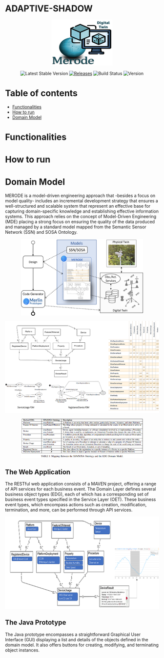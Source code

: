 # ADAPTIVE-SHADOW

<p align="center">
<img src="frontend/img/logo.png" width="200px" height="150px"/>
</p>

<p align="center">
  <img src="https://img.shields.io/npm/v/@hilla/frontend.svg" alt="Latest Stable Version">
  <a href="https://github.com/vaadin/hilla/releases"><img src="https://img.shields.io/maven-metadata/v?metadataUrl=https%3A%2F%2Frepo1.maven.org%2Fmaven2%2Fdev%2Fhilla%2Fhilla%2Fmaven-metadata.xml" alt="Releases"></a>  
  <img src="https://img.shields.io/badge/build-passing-brightgreen" alt="Build Status">
  <img src="https://img.shields.io/badge/version-1.0-green" alt="Version">
</p>

# Table of contents
<!--ts-->
   * [Functionalities](#functionalities)
   * [How to run](#how-to-run)
   * [Domain Model](#domain-model)
<!--te-->

# Functionalities

# How to run

# Domain Model

MERODE is a model-driven engineering approach that -besides a focus on model quality- includes an incremental development strategy that ensures a well-structured and scalable system that represent an effective base for capturing domain-specific knowledge and establishing effective information systems. This approach relies on the concept of Model-Driven Engineering (MDE) placing a strong focus on ensuring the quality of the data produced and managed by a standard model mapped from the Semantic Sensor Network (SSN) and SOSA Ontology.

<p align="center">
<img src="frontend/readme/approach.png" width="400px" height="250px"/>
</p>

<p align="center">
<img src="frontend/readme/model.png" width="600px" height="300px"/>
</p>

<p align="center">
<img src="frontend/readme/tableSpec.png" width="400px" height="130px"/>
</p>

## The Web Application

The RESTful web application consists of a MAVEN project, offering a range of API services for each business event. The Domain Layer defines several business object types (EDG), each of which has a corresponding set of business event types specified in the Service Layer (OET). These business event types, which encompass actions such as creation, modification, termination, and more, can be performed through API services.

<p align="center">
<img src="frontend/readme/Simulation.png" width="600px" height="300px"/>
</p>

## The Java Prototype

The Java prototype encompasses a straightforward Graphical User Interface (GUI) displaying a list and details of the objects defined in the domain model. It also offers buttons for creating, modifying, and terminating object instances.
